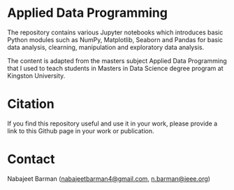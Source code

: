 # Applied Data Programming

The repository contains various Jupyter notebooks which introduces basic Python modules such as NumPy, Matplotlib, Seaborn and Pandas for basic data analysis, clearning, manipulation and exploratory data analysis.

The content is adapted from the masters subject Applied Data Programming that I used to teach students in Masters in Data Science degree program at Kingston University.


# Citation

If you find this repository useful and use it in your work, please provide a link to this Github page in your work or publication.

# Contact

Nabajeet Barman (nabajeetbarman4@gmail.com, n.barman@ieee.org)
